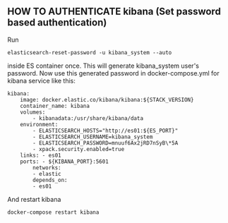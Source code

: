 ## HOW TO AUTHENTICATE kibana (Set password based authentication)

Run

```
elasticsearch-reset-password -u kibana_system --auto
```

inside ES container once.
This will generate kibana_system user's password.
Now use this generated password in docker-compose.yml for kibana service like this:

```
kibana:
    image: docker.elastic.co/kibana/kibana:${STACK_VERSION}
    container_name: kibana
    volumes:
        - kibanadata:/usr/share/kibana/data
    environment:
        - ELASTICSEARCH_HOSTS="http://es01:${ES_PORT}"
        - ELASTICSEARCH_USERNAME=kibana_system
        - ELASTICSEARCH_PASSWORD=mnuuf6Ax2jRD7nSyB\*5A
        - xpack.security.enabled=true
    links: - es01
    ports: - ${KIBANA_PORT}:5601
        networks:
        - elastic
        depends_on:
        - es01
```

And restart kibana

```
docker-compose restart kibana
```
